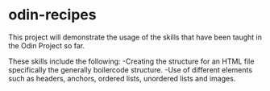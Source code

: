 # odin-recipes

This project will demonstrate the usage of the skills that have been taught in the 
Odin Project so far.

These skills include the following:
-Creating the structure for an HTML file specifically the generally boilercode structure.
-Use of different elements such as headers, anchors, ordered lists, unordered lists and images. 